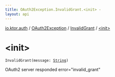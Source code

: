 ```yaml
---
title: OAuth2Exception.InvalidGrant.<init> - 
layout: api
---
```


<div class='api-docs-breadcrumbs'><a href="../../index.html">io.ktor.auth</a> / <a href="../index.html">OAuth2Exception</a> / <a href="index.html">InvalidGrant</a> / <a href="./-init-.html">&lt;init&gt;</a></div>

# &lt;init&gt;

<div class="signature"><code><span class="identifier">InvalidGrant</span><span class="symbol">(</span><span class="parameterName" id="io.ktor.auth.OAuth2Exception.InvalidGrant$<init>(kotlin.String)/message">message</span><span class="symbol">:</span>&nbsp;<a href="https://kotlinlang.org/api/latest/jvm/stdlib/kotlin/-string/index.html"><span class="identifier">String</span></a><span class="symbol">)</span></code></div>

OAuth2 server responded error="invalid_grant"

